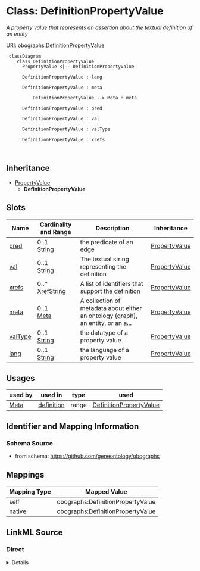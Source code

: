 # Class: DefinitionPropertyValue


_A property value that represents an assertion about the textual definition of an entity_





URI: [obographs:DefinitionPropertyValue](https://github.com/geneontology/obographs/DefinitionPropertyValue)




```{mermaid}
 classDiagram
    class DefinitionPropertyValue
      PropertyValue <|-- DefinitionPropertyValue
      
      DefinitionPropertyValue : lang
        
      DefinitionPropertyValue : meta
        
          DefinitionPropertyValue --> Meta : meta
        
      DefinitionPropertyValue : pred
        
      DefinitionPropertyValue : val
        
      DefinitionPropertyValue : valType
        
      DefinitionPropertyValue : xrefs
        
      
```





## Inheritance
* [PropertyValue](PropertyValue.md)
    * **DefinitionPropertyValue**



## Slots

| Name | Cardinality and Range | Description | Inheritance |
| ---  | --- | --- | --- |
| [pred](pred.md) | 0..1 <br/> [String](String.md) | the predicate of an edge | [PropertyValue](PropertyValue.md) |
| [val](val.md) | 0..1 <br/> [String](String.md) | The textual string representing the definition | [PropertyValue](PropertyValue.md) |
| [xrefs](xrefs.md) | 0..* <br/> [XrefString](XrefString.md) | A list of identifiers that support the definition | [PropertyValue](PropertyValue.md) |
| [meta](meta.md) | 0..1 <br/> [Meta](Meta.md) | A collection of metadata about either an ontology (graph), an entity, or an a... | [PropertyValue](PropertyValue.md) |
| [valType](valType.md) | 0..1 <br/> [String](String.md) | the datatype of a property value | [PropertyValue](PropertyValue.md) |
| [lang](lang.md) | 0..1 <br/> [String](String.md) | the language of a property value | [PropertyValue](PropertyValue.md) |





## Usages

| used by | used in | type | used |
| ---  | --- | --- | --- |
| [Meta](Meta.md) | [definition](definition.md) | range | [DefinitionPropertyValue](DefinitionPropertyValue.md) |






## Identifier and Mapping Information







### Schema Source


* from schema: https://github.com/geneontology/obographs





## Mappings

| Mapping Type | Mapped Value |
| ---  | ---  |
| self | obographs:DefinitionPropertyValue |
| native | obographs:DefinitionPropertyValue |





## LinkML Source

<!-- TODO: investigate https://stackoverflow.com/questions/37606292/how-to-create-tabbed-code-blocks-in-mkdocs-or-sphinx -->

### Direct

<details>
```yaml
name: DefinitionPropertyValue
description: A property value that represents an assertion about the textual definition
  of an entity
from_schema: https://github.com/geneontology/obographs
is_a: PropertyValue
slot_usage:
  val:
    name: val
    description: The textual string representing the definition.
    domain_of:
    - PropertyValue
    role: definition text
  xrefs:
    name: xrefs
    description: A list of identifiers that support the definition. The semantics
      are intentionally broad, and these identifiers might represent individual agents
      that contributed to the text of the definition, external publications, websites,
      or links to supporting information, or external vocabulary entities that played
      a contributing role in the definition.
    domain_of:
    - Meta
    - PropertyValue
    role: supporting identifiers

```
</details>

### Induced

<details>
```yaml
name: DefinitionPropertyValue
description: A property value that represents an assertion about the textual definition
  of an entity
from_schema: https://github.com/geneontology/obographs
is_a: PropertyValue
slot_usage:
  val:
    name: val
    description: The textual string representing the definition.
    domain_of:
    - PropertyValue
    role: definition text
  xrefs:
    name: xrefs
    description: A list of identifiers that support the definition. The semantics
      are intentionally broad, and these identifiers might represent individual agents
      that contributed to the text of the definition, external publications, websites,
      or links to supporting information, or external vocabulary entities that played
      a contributing role in the definition.
    domain_of:
    - Meta
    - PropertyValue
    role: supporting identifiers
attributes:
  pred:
    name: pred
    description: the predicate of an edge
    from_schema: https://github.com/geneontology/obographs
    rank: 1000
    slot_uri: rdf:predicate
    alias: pred
    owner: DefinitionPropertyValue
    domain_of:
    - Edge
    - SynonymPropertyValue
    - PropertyValue
    - SynonymTypeDefinition
    range: string
  val:
    name: val
    description: The textual string representing the definition.
    from_schema: https://github.com/geneontology/obographs
    rank: 1000
    slot_uri: rdf:object
    alias: val
    owner: DefinitionPropertyValue
    domain_of:
    - PropertyValue
    role: definition text
    range: string
  xrefs:
    name: xrefs
    description: A list of identifiers that support the definition. The semantics
      are intentionally broad, and these identifiers might represent individual agents
      that contributed to the text of the definition, external publications, websites,
      or links to supporting information, or external vocabulary entities that played
      a contributing role in the definition.
    from_schema: https://github.com/geneontology/obographs
    rank: 1000
    multivalued: true
    alias: xrefs
    owner: DefinitionPropertyValue
    domain_of:
    - Meta
    - PropertyValue
    role: supporting identifiers
    range: XrefString
  meta:
    name: meta
    description: A collection of metadata about either an ontology (graph), an entity,
      or an axiom
    from_schema: https://github.com/geneontology/obographs
    aliases:
    - annotations
    rank: 1000
    alias: meta
    owner: DefinitionPropertyValue
    domain_of:
    - GraphDocument
    - Graph
    - Node
    - Edge
    - PropertyValue
    - Axiom
    range: Meta
  valType:
    name: valType
    description: the datatype of a property value
    from_schema: https://github.com/geneontology/obographs
    aliases:
    - value type
    - datatype
    rank: 1000
    alias: valType
    owner: DefinitionPropertyValue
    domain_of:
    - PropertyValue
    range: string
  lang:
    name: lang
    description: the language of a property value
    from_schema: https://github.com/geneontology/obographs
    rank: 1000
    alias: lang
    owner: DefinitionPropertyValue
    domain_of:
    - PropertyValue
    range: string

```
</details>